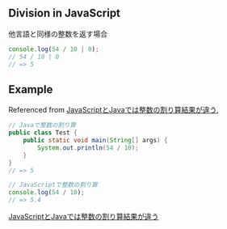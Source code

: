 ## Division in JavaScript

他言語と同様の整数を返す場合

```js
console.log(54 / 10 | 0);
// 54 / 10 | 0
// => 5
```

## Example

Referenced from [JavaScriptとJavaでは整数の割り算結果が違う](https://qiita.com/mitsuru793/items/1d6ac188fa3bc055ea8d),

```java
// Javaで整数の割り算
public class Test {
    public static void main(String[] args) {
        System.out.println(54 / 10);
    }
}
// => 5
```

```js
// JavaScriptで整数の割り算
console.log(54 / 10);
// => 5.4
```

[JavaScriptとJavaでは整数の割り算結果が違う](https://qiita.com/mitsuru793/items/1d6ac188fa3bc055ea8d)
